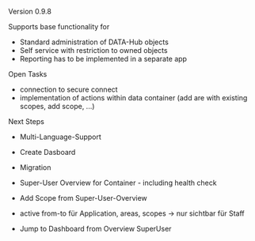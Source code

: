Version 0.9.8

Supports base functionality for 
- Standard administration of DATA-Hub objects
- Self service with restriction to owned objects
- Reporting has to be implemented in a separate app

Open Tasks
- connection to secure connect
- implementation of actions within data container (add are with existing scopes, add scope, ...)

Next Steps
- Multi-Language-Support
- Create Dasboard
- Migration
- Super-User Overview for Container - including health check
- Add Scope from Super-User-Overview
- active from-to für Application, areas, scopes -> nur sichtbar für Staff 

- Jump to Dashboard from Overview SuperUser

